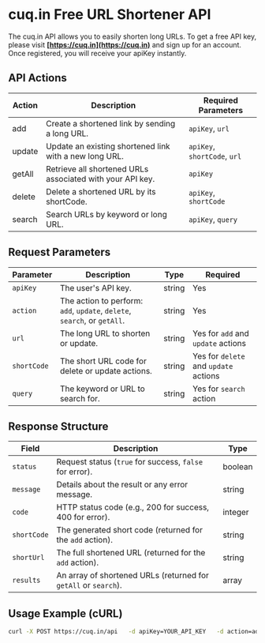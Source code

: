 # cuq.in Free URL Shortener API

The cuq.in API allows you to easily shorten long URLs. To get a free API key, please visit **[https://cuq.in](https://cuq.in)** and sign up for an account. Once registered, you will receive your apiKey instantly.

## API Actions

| Action  | Description                                         | Required Parameters               |
|---------|-----------------------------------------------------|-----------------------------------|
| add     | Create a shortened link by sending a long URL.      | `apiKey`, `url`                   |
| update  | Update an existing shortened link with a new long URL. | `apiKey`, `shortCode`, `url`    |
| getAll  | Retrieve all shortened URLs associated with your API key. | `apiKey`                      |
| delete  | Delete a shortened URL by its shortCode.            | `apiKey`, `shortCode`             |
| search  | Search URLs by keyword or long URL.                 | `apiKey`, `query`                 |

## Request Parameters

| Parameter   | Description                                                      | Type   | Required                                 |
|-------------|------------------------------------------------------------------|--------|------------------------------------------|
| `apiKey`    | The user's API key.                                              | string | Yes                                      |
| `action`    | The action to perform: `add`, `update`, `delete`, `search`, or `getAll`. | string | Yes                          |
| `url`       | The long URL to shorten or update.                               | string | Yes for `add` and `update` actions       |
| `shortCode` | The short URL code for delete or update actions.                 | string | Yes for `delete` and `update` actions    |
| `query`     | The keyword or URL to search for.                                | string | Yes for `search` action                  |

## Response Structure

| Field       | Description                                                      | Type    |
|-------------|------------------------------------------------------------------|---------|
| `status`    | Request status (`true` for success, `false` for error).          | boolean |
| `message`   | Details about the result or any error message.                   | string  |
| `code`      | HTTP status code (e.g., 200 for success, 400 for error).         | integer |
| `shortCode` | The generated short code (returned for the `add` action).        | string  |
| `shortUrl`  | The full shortened URL (returned for the `add` action).          | string  |
| `results`   | An array of shortened URLs (returned for `getAll` or `search`).  | array   |

## Usage Example (cURL)

```bash
curl -X POST https://cuq.in/api   -d apiKey=YOUR_API_KEY   -d action=add   -d url=https://example.com/very/long/url
```
